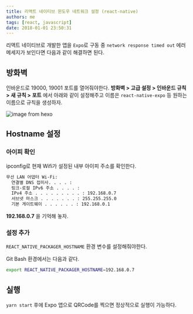 ```yaml
---
title: 리액트 네이티브 윈도우 네트워크 설정 (react-native)
authors: me
tags: [react, javascript]
date: 2018-01-01 23:50:31
---
```


리액트 네이티브로 개발한 앱을 `Expo`로 구동 중 `network response timed out` 에러 메세지가 보인다면 다음과 같이 해결하면 된다.

## 방화벽

인바운드로 19000, 19001 포트를 열어줘야한다.
**방화벽 > 고급 설정 > 인바운드 규칙 > 새 규칙 > 포트** 에서 아래와 같이 설정해주고 이름은 `react-native-expo` 등 원하는 이름으로 규칙을 생성하자.

![image from hexo](https://i.imgur.com/fQkG1tn.png)

## Hostname 설정

### 아이피 확인

ipconfig로 현재 Wifi가 설정된 내부 아이피 주소를 확인한다.

```bash
무선 LAN 어댑터 Wi-Fi:
  연결별 DNS 접미사. . . . :
  링크-로컬 IPv6 주소 . . . . :
  IPv4 주소 . . . . . . . . . : 192.168.0.7
  서브넷 마스크 . . . . . . . : 255.255.255.0
  기본 게이트웨이 . . . . . . : 192.168.0.1
```

**192.168.0.7** 을 기억해 놓자.

### 설정 추가

`REACT_NATIVE_PACKAGER_HOSTNAME` 환경 변수를 설정해줘야한다.

Git Bash 환경에서는 다음과 같다.

```bash
export REACT_NATIVE_PACKAGER_HOSTNAME=192.168.0.7
```

## 실행

`yarn start` 후에 Expo 앱으로 QRCode를 찍으면 정상적으로 실행이 가능하다.
